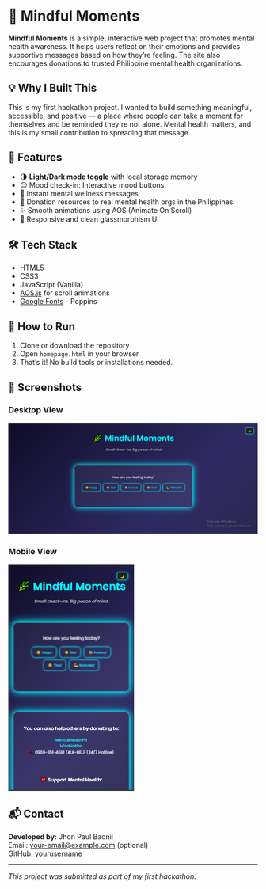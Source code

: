 # 🌿 Mindful Moments

**Mindful Moments** is a simple, interactive web project that promotes mental health awareness. It helps users reflect on their emotions and provides supportive messages based on how they’re feeling. The site also encourages donations to trusted Philippine mental health organizations.

## 💡 Why I Built This

This is my first hackathon project. I wanted to build something meaningful, accessible, and positive — a place where people can take a moment for themselves and be reminded they're not alone. Mental health matters, and this is my small contribution to spreading that message.

## 🚀 Features

- 🌗 **Light/Dark mode toggle** with local storage memory
- 😊 Mood check-in: Interactive mood buttons
- 💬 Instant mental wellness messages
- 🤝 Donation resources to real mental health orgs in the Philippines
- ✨ Smooth animations using AOS (Animate On Scroll)
- 💙 Responsive and clean glassmorphism UI

## 🛠️ Tech Stack

- HTML5
- CSS3
- JavaScript (Vanilla)
- [AOS.js](https://michalsnik.github.io/aos/) for scroll animations
- [Google Fonts](https://fonts.google.com/) - Poppins

## 🧪 How to Run

1. Clone or download the repository
2. Open `homepage.html` in your browser
3. That’s it! No build tools or installations needed.

## 📸 Screenshots

### Desktop View
![Screenshot - Desktop](screenshots/desktop.png)

### Mobile View
![Screenshot - Mobile](screenshots/mobile.png)

## 📬 Contact

**Developed by:** Jhon Paul Baonil  
Email: your-email@example.com (optional)  
GitHub: [yourusername](https://github.com/yourusername)

---

*This project was submitted as part of my first hackathon.*  
